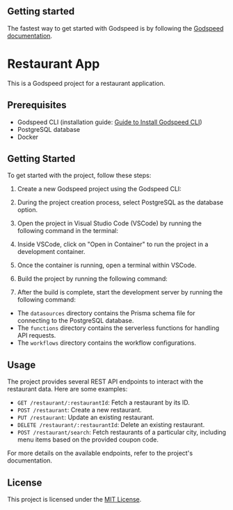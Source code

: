 ## Getting started
The fastest way to get started with Godspeed is by following the [Godspeed documentation](https://docs.mindgrep.com/).

# Restaurant App

This is a Godspeed project for a restaurant application.

## Prerequisites

- Godspeed CLI (installation guide: [Guide to Install Godspeed CLI](1.0k))
- PostgreSQL database
- Docker

## Getting Started

To get started with the project, follow these steps:

1. Create a new Godspeed project using the Godspeed CLI:

2. During the project creation process, select PostgreSQL as the database option.

3. Open the project in Visual Studio Code (VSCode) by running the following command in the terminal:

4. Inside VSCode, click on "Open in Container" to run the project in a development container.

5. Once the container is running, open a terminal within VSCode.

6. Build the project by running the following command:

7. After the build is complete, start the development server by running the following command:

- The `datasources` directory contains the Prisma schema file for connecting to the PostgreSQL database.
- The `functions` directory contains the serverless functions for handling API requests.
- The `workflows` directory contains the workflow configurations.

## Usage

The project provides several REST API endpoints to interact with the restaurant data. Here are some examples:

- `GET /restaurant/:restaurantId`: Fetch a restaurant by its ID.
- `POST /restaurant`: Create a new restaurant.
- `PUT /restaurant`: Update an existing restaurant.
- `DELETE /restaurant/:restaurantId`: Delete an existing restaurant.
- `POST /restaurant/search`: Fetch restaurants of a particular city, including menu items based on the provided coupon code.

For more details on the available endpoints, refer to the project's documentation.

## License

This project is licensed under the [MIT License](LICENSE).
